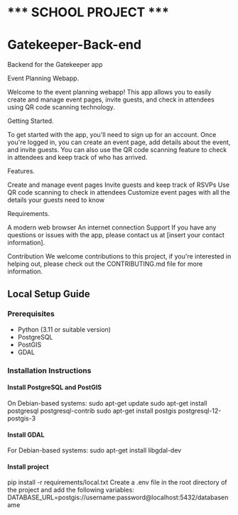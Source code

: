 # *** SCHOOL PROJECT ***


# Gatekeeper-Back-end
Backend for the Gatekeeper app


Event Planning Webapp.

Welcome to the event planning webapp! This app allows you to easily create and manage event pages, invite guests, and check in attendees using QR code scanning technology.

Getting Started.

To get started with the app, you'll need to sign up for an account. Once you're logged in, you can create an event page, add details about the event, and invite guests. You can also use the QR code scanning feature to check in attendees and keep track of who has arrived.

Features.

Create and manage event pages
Invite guests and keep track of RSVPs
Use QR code scanning to check in attendees
Customize event pages with all the details your guests need to know

Requirements.

A modern web browser
An internet connection
Support
If you have any questions or issues with the app, please contact us at [insert your contact information].

Contribution
We welcome contributions to this project, if you're interested in helping out, please check out the CONTRIBUTING.md file for more information.


## Local Setup Guide

### Prerequisites
- Python (3.11 or suitable version)
- PostgreSQL
- PostGIS
- GDAL

### Installation Instructions

#### Install PostgreSQL and PostGIS
On Debian-based systems:
sudo apt-get update
sudo apt-get install postgresql postgresql-contrib
sudo apt-get install postgis postgresql-12-postgis-3


#### Install GDAL
For Debian-based systems:
sudo apt-get install libgdal-dev


#### Install project
pip install -r requirements/local.txt
Create a .env file in the root directory of the project and add the following variables:
DATABASE_URL=postgis://username:password@localhost:5432/databasename
